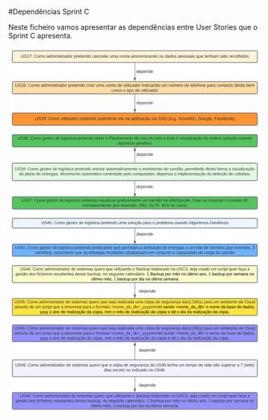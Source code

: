 #Dependências Sprint C

Neste ficheiro vamos apresentar as dependências entre User Stories que o Sprint C apresenta.

![Dependências_1](esquemas/dependencias1.svg)
![Dependências_2](esquemas/dependencias2.svg)
![Dependências_3](esquemas/dependencias3.svg)
![Dependências_4](esquemas/dependencias4.svg)
![Dependências_5](esquemas/dependencias5.svg)
